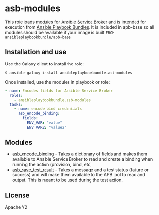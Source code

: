 asb-modules
=========

This role loads modules for [Ansible Service Broker](https://github.com/openshift/ansible-service-broker) and is intended for execution from [Ansible Playbook Bundles](https://github.com/fusor/ansible-playbook-bundle).  It is included in apb-base so all modules should be available if your image is built `FROM ansibleplaybookbundle/apb-base`


Installation and use
----------------

Use the Galaxy client to install the role:

```
$ ansible-galaxy install ansibleplaybookbundle.asb-modules
```

Once installed, use the modules in playbook or role:
```yaml
- name: Encodes fields for Ansible Service Broker
  roles:
    - ansibleplaybookbundle.asb-modules
  tasks:
    - name: encode bind credentials
      asb_encode_binding:
        fields:
          ENV_VAR: "value"
          ENV_VAR2: "value2"
```

Modules
-------
- [asb_encode_binding](library/asb_encode_binding.py) - Takes a dictionary of fields and makes them available to Ansible Service Broker to read and create a binding when running the action (provision, bind, etc)
- [asb_save_test_result](library/asb_save_test_result.py) - Takes a message and a test status (failure or success) and will make them available to the APB tool to read and output. This is meant to be used during the test action.

License
-------

Apache V2
